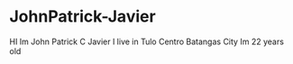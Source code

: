 # JohnPatrick-Javier
HI Im John Patrick C Javier I live in Tulo Centro Batangas City Im 22 years old
